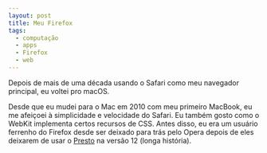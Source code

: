 ```yaml
---
layout: post
title: Meu Firefox
tags:
  - computação
  - apps
  - Firefox
  - web
---
```


Depois de mais de uma década usando o Safari como meu navegador principal, eu voltei pro macOS.

Desde que eu mudei para o Mac em 2010 com meu primeiro MacBook, eu me afeiçoei à simplicidade e velocidade do Safari. Eu também gosto como o WebKit implementa certos recursos de CSS. Antes disso, eu era um usuário ferrenho do Firefox desde ser deixado para trás pelo Opera depois de eles deixarem de usar o [Presto](https://en.wikipedia.org/wiki/Presto_(browser_engine)) na versão 12 (longa história).
